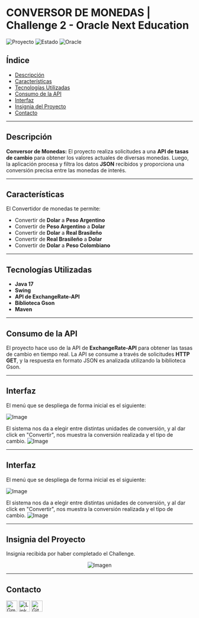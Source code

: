 # **CONVERSOR DE MONEDAS | Challenge 2 - Oracle Next Education**

![Proyecto](https://img.shields.io/badge/version-1.0-blue) ![Estado](https://img.shields.io/badge/status-terminado-brightgreen) ![Oracle](https://img.shields.io/badge/oracle-latura%20latam-orange)

## **Índice**

- [Descripción](#descripción)
- [Características](#características)
- [Tecnologías Utilizadas](#tecnologías-utilizadas)
- [Consumo de la API](#consumo-de-la-api)
- [Interfaz](#interfaz)
- [Insignia del Proyecto](#insignia-del-proyecto)
- [Contacto](#contacto)

---

## **Descripción**

**Conversor de Monedas:** El proyecto realiza solicitudes a una **API de tasas de cambio** para obtener los valores actuales de diversas monedas. Luego, la aplicación procesa y filtra los datos **JSON** recibidos y proporciona una conversión precisa entre las monedas de interés.

---

## **Características**

El Convertidor de monedas te permite:

- Convertir de **Dolar** a **Peso Argentino**
- Convertir de **Peso Argentino** a **Dolar**
- Convertir de **Dolar** a **Real Brasileño**
- Convertir de **Real Brasileño** a **Dolar**
- Convertir de **Dolar** a **Peso Colombiano**

---

## **Tecnologías Utilizadas**

- **Java 17**
- **Swing**
- **API de ExchangeRate-API**
- **Biblioteca Gson**
- **Maven**

---

## **Consumo de la API**

El proyecto hace uso de la API de **ExchangeRate-API** para obtener las tasas de cambio en tiempo real. La API se consume a través de solicitudes **HTTP GET**, y la respuesta en formato JSON es analizada utilizando la biblioteca Gson.

---

## **Interfaz**

El menú que se despliega de forma inicial es el siguiente:

![Image](https://github.com/user-attachments/assets/505c836d-bf9f-4608-b76a-951ab4562040)

El sistema nos da a elegir entre distintas unidades de conversión, y al dar click en "Convertir", nos muestra la conversión realizada y el tipo de cambio.
![Image](https://github.com/user-attachments/assets/7775dfc6-139a-4d8e-aca4-e7379d7e17d2)

---

## **Interfaz**

El menú que se despliega de forma inicial es el siguiente:

![Image](https://github.com/user-attachments/assets/505c836d-bf9f-4608-b76a-951ab4562040)

El sistema nos da a elegir entre distintas unidades de conversión, y al dar click en "Convertir", nos muestra la conversión realizada y el tipo de cambio.
![Image](https://github.com/user-attachments/assets/7775dfc6-139a-4d8e-aca4-e7379d7e17d2)

---

## **Insignia del Proyecto**

Insignia recibida por haber completado el Challenge.

<p align="center">
  <img src="https://github.com/user-attachments/assets/13b12a84-df2a-4c51-ba38-5f09641fc911" alt="Imagen" />
</p>

---

## **Contacto**

<a href="mailto:lisbeth2536@gmail.com"><img src="https://img.icons8.com/fluency/48/000000/gmail.png" alt="Gmail" width="30" height="30"/></a>
<a href="https://www.linkedin.com/in/lisbeth-callata-churata/" target="_blank"><img src="https://cdn1.iconfinder.com/data/icons/logotypes/32/circle-linkedin-512.png" alt="LinkedIn" width="30" height="30"/></a>
<a href="https://github.com/lisbeth-callata" target="_blank"><img src="https://cdn-icons-png.flaticon.com/512/25/25231.png" alt="GitHub" width="30" height="30"/></a>

